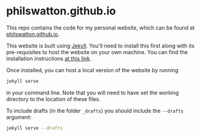 # philswatton.github.io

This repo contains the code for my personal website, which can be found at [philswatton.github.io](https://philswatton.github.io).

This website is built using [Jekyll](https://jekyllrb.com/). You'll need to install this first along with its pre-requisites to host the website on your own machine. You can find the installation instructions [at this link](https://jekyllrb.com/docs/installation/).

Once installed, you can host a local version of the website by running

```bash
jekyll serve
```
in your command line. Note that you will need to have set the working directory to the location of these files.

To include drafts (in the folder `_drafts`) you should include the `--drafts` argument:

```bash
jekyll serve --drafts
```

